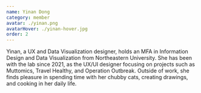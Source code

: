```yaml
---
name: Yinan Dong
category: member
avatar: ./yinan.png
avatarHover: ./yinan-hover.jpg
order: 2
---
```


Yinan, a UX and Data Visualization designer, holds an MFA in Information Design and Data Visualization from Northeastern University. She has been with the lab since 2021, as the UX/UI designer focusing on projects such as Muttomics, Travel Healthy, and Operation Outbreak. Outside of work, she finds pleasure in spending time with her chubby cats, creating drawings, and cooking in her daily life.
